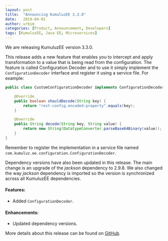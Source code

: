 ```yaml
---
layout: post
title:  "Announcing KumuluzEE 3.3.0"
date:   2019-04-01
author: urbim
categories: [Product, Announcement, Developers]
tags: [KumuluzEE, Java EE, Microservices]
---
```


We are releasing KumuluzEE version 3.3.0.

This release adds a new feature that enables you to intercept and apply transformation to a value that is being read
from the configuration. The feature is called Configuration Decoder and to use it simply implement the
`ConfigurationDecoder` interface and register it using a service file. For example:

<!--more-->

```java
public class CustomConfigurationDecoder implements ConfigurationDecoder {

    @Override
    public boolean shouldDecode(String key) {
        return "rest-config.encoded-property".equals(key);
    }

    @Override
    public String decode(String key, String value) {
        return new String(DatatypeConverter.parseBase64Binary(value));
    }
}
```

Remember to register the implementation in a service file named `com.kumuluz.ee.configuration.ConfigurationDecoder`.

Dependency versions have also been updated in this release. The main change is an upgrade of the _jackson_ dependency
to 2.9.8. We also changed the way _jackson_ dependency is imported so the version is synchronized across all KumuluzEE
dependencies.

#### Features:

- Added `ConfigurationDecoder`.

#### Enhancements:

- Updated dependency versions.


More details about this release can be found on [GitHub](https://github.com/kumuluz/kumuluzee/releases/tag/v3.3.0).
